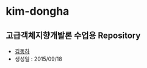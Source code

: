# kim-dongha
## 고급객체지향개발론 수업용 Repository

* [김동하](https://github.com/ghost9087/)
* 생성일 : 2015/09/18
